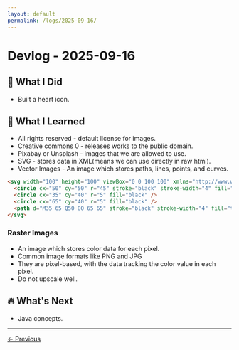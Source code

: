 ```yaml
---
layout: default
permalink: /logs/2025-09-16/
---
```


# Devlog - 2025-09-16

## 🚀 What I Did

- Built a heart icon.

## 🧠 What I Learned

- All rights reserved - default license for images.
- Creative commons 0 - releases works to the public domain.
- Pixabay or Unsplash - images that we are allowed to use.
- SVG - stores data in XML(means we can use directly in raw html).
- Vector Images - An image which stores paths, lines, points, and curves.

```html
<svg width="100" height="100" viewBox="0 0 100 100" xmlns="http://www.w3.org/2000/svg">
  <circle cx="50" cy="50" r="45" stroke="black" stroke-width="4" fill="yellow" />
  <circle cx="35" cy="40" r="5" fill="black" />
  <circle cx="65" cy="40" r="5" fill="black" />
  <path d="M35 65 Q50 80 65 65" stroke="black" stroke-width="4" fill="transparent" />
</svg>
```

### Raster Images

- An image which stores color data for each pixel.
- Common image formats like PNG and JPG
- They are pixel-based, with the data tracking the color value in each pixel.
- Do not upscale well.

## 🔥 What's Next

- Java concepts.

---

[← Previous]({{site.baseurl}}/logs/2025-09-15/)
